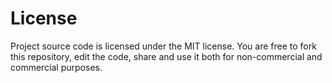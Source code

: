 # License

Project source code is licensed under the MIT license. You are free to fork this repository, edit the code, share and use it both for non-commercial and commercial purposes.
